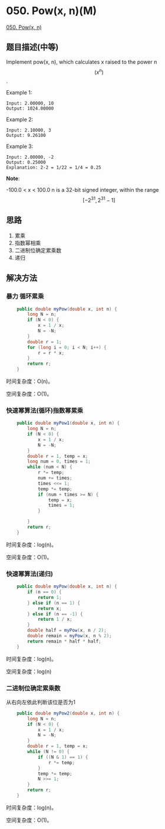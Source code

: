 # 050. Pow(x, n)(M)
[050. Pow(x, n)](https://leetcode-cn.com/problems/powx-n/)
## 题目描述(中等)

Implement pow(x, n), which calculates x raised to the power n $$(x^n)$$.

Example 1:
```
Input: 2.00000, 10
Output: 1024.00000
```
Example 2:
```
Input: 2.10000, 3
Output: 9.26100
```
Example 3:
```
Input: 2.00000, -2
Output: 0.25000
Explanation: 2-2 = 1/22 = 1/4 = 0.25
```
**Note**:

-100.0 < x < 100.0
n is a 32-bit signed integer, within the range $$ [ - 2^{31},2^{31}-1 ] $$

## 思路
1. 累乘
2. 指数幂相乘
3. 二进制位确定累乘数
4. 递归


## 解决方法


### 暴力 循环累乘

```java
    public double myPow(double x, int n) {
        long N = n;
        if (N < 0) {
            x = 1 / x;
            N = -N;
        }
        double r = 1;
        for (long i = 0; i < N; i++) {
            r = r * x;
        }
        return r;
    }
```

时间复杂度：O(n)。

空间复杂度：O(1)。

### 快速幂算法(循环)指数幂累乘

```java
    public double myPow1(double x, int n) {
        long N = n;
        if (N < 0) {
            x = 1 / x;
            N = -N;
        }
        double r = 1, temp = x;
        long num = 0, times = 1;
        while (num < N) {
            r *= temp;
            num += times;
            times <<= 1;
            temp *= temp;
            if (num + times >= N) {
                temp = x;
                times = 1;
            }

        }
        return r;
    }
```
时间复杂度：log(n)。

空间复杂度：O(1)。

### 快速幂算法(递归)

```java
    public double myPow(double x, int n) {
        if (n == 0) {
            return 1;
        } else if (n == 1) {
            return x;
        } else if (n == -1) {
            return 1 / x;
        }
        double half = myPow(x, n / 2);
        double remain = myPow(x, n % 2);
        return remain * half * half;
    }
```

时间复杂度：log(n)。

空间复杂度：log(n)

### 二进制位确定累乘数

从右向左依此判断该位是否为1

```java
    public double myPow2(double x, int n) {
        long N = n;
        if (N < 0) {
            x = 1 / x;
            N = -N;
        }
        double r = 1, temp = x;
        while (N != 0) {
            if ((N & 1) == 1) {
                r *= temp;
            }
            temp *= temp;
            N >>= 1;
        }
        return r;
    }
```

时间复杂度：log(n)。

空间复杂度：O(1)。

